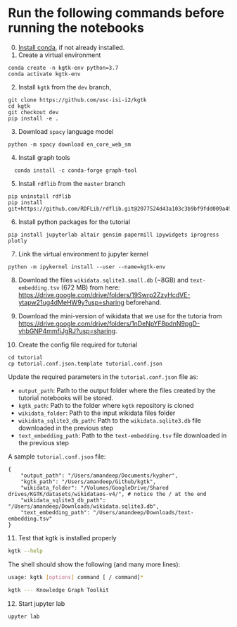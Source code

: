 # Run the following commands before running the notebooks

0. [Install conda](https://docs.conda.io/projects/conda/en/latest/user-guide/install/), if not already installed.
1. Create a virtual environment
```
conda create -n kgtk-env python=3.7
conda activate kgtk-env
```
2. Install `kgtk` from the `dev` branch,
```
git clone https://github.com/usc-isi-i2/kgtk
cd kgtk
git checkout dev
pip install -e .
```
3. Download `spacy` language model
```
python -m spacy download en_core_web_sm
```
4. Install graph tools
```
  conda install -c conda-forge graph-tool
```
5. Install `rdflib` from the `master` branch
```
pip uninstall rdflib
pip install git+https://github.com/RDFLib/rdflib.git@2077524d43a103c3b9bf9fdd009a4942c7fff032
```
6. Install python packages for the tutorial
```
pip install jupyterlab altair gensim papermill ipywidgets iprogress plotly
```
7. Link the virtual environment to jupyter kernel
```
python -m ipykernel install --user --name=kgtk-env
```
8. Download the files `wikidata.sqlite3.small.db` (~8GB) and `text-embedding.tsv` (672 MB) from here: https://drive.google.com/drive/folders/19Swrp2ZzyHcdVE-ytapw21ug4dMeHW9y?usp=sharing beforehand.

9. Download the mini-version of wikidata that we use for the tutoria from https://drive.google.com/drive/folders/1nDeNpYF8pdnN9pgD-vhbGNP4mmfiJgRJ?usp=sharing. 

10. Create the config file required for tutorial
```
cd tutorial
cp tutorial.conf.json.template tutorial.conf.json
```
Update the required parameters in the `tutorial.conf.json` file as:
 - `output_path`: Path to the output folder where the files created by the tutorial notebooks will be stored.
 - `kgtk_path`: Path to the folder where `kgtk` repository is cloned
 - `wikidata_folder`: Path to the input wikidata files folder
 - `wikidata_sqlite3_db_path`: Path to the `wikidata.sqlite3.db` file downloaded in the previous step
 - `text_embedding_path`: Path to the `text-embedding.tsv` file downloaded in the previous step

A sample `tutorial.conf.json` file:
```
{
	"output_path": "/Users/amandeep/Documents/kypher",
	"kgtk_path": "/Users/amandeep/Github/kgtk",
	"wikidata_folder": "/Volumes/GoogleDrive/Shared drives/KGTK/datasets/wikidataos-v4/", # notice the / at the end
	"wikidata_sqlite3_db_path": "/Users/amandeep/Downloads/wikidata.sqlite3.db",
	"text_embedding_path": "/Users/amandeep/Downloads/text-embedding.tsv"
}
```
11. Test that kgtk is installed properly
```bash
kgtk --help
```
The shell should show the following (and many more lines):
```bash
usage: kgtk [options] command [ / command]*

kgtk --- Knowledge Graph Toolkit
```
12. Start jupyter lab
```
upyter lab
```
